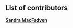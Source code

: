 ## List of contributors
[**Sandra MacFadyen**](https://www0.sun.ac.za/biomath/pf/sandra-macfadyen/)
